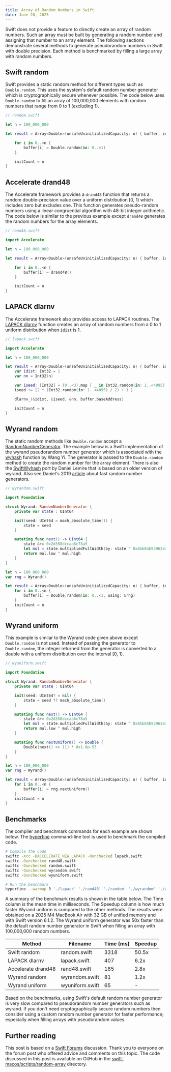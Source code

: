 ```yaml
---
title: Array of Random Numbers in Swift
date: June 20, 2025
---
```


Swift does not provide a feature to directly create an array of random numbers. Such an array must be built by generating a random number and assigning that number to an array element. The following sections demonstrate several methods to generate pseudorandom numbers in Swift with double precision. Each method is benchmarked by filling a large array with random numbers.

## Swift random

Swift provides a static random method for different types such as `Double.random`. This uses the system's default random number generator which is cryptographically secure whenever possible. The code below uses `Double.random` to fill an array of 100,000,000 elements with random numbers that range from 0 to 1 (excluding 1).

```swift
// random.swift

let n = 100_000_000

let result = Array<Double>(unsafeUninitializedCapacity: n) { buffer, initCount in

    for i in 0..<n {
        buffer[i] = Double.random(in: 0..<1)
    }

    initCount = n
}
```

## Accelerate drand48

The Accelerate framework provides a `drand48` function that returns a random double-precision value over a uniform distribution [0, 1) which includes zero but excludes one. This function generates pseudo-random numbers using a linear congruential algorithm with 48-bit integer arithmetic. The code below is similar to the previous example except `drand48` generates the random numbers for the array elements.

```swift
// rand48.swift

import Accelerate

let n = 100_000_000

let result = Array<Double>(unsafeUninitializedCapacity: n) { buffer, initCount in

    for i in 0..<n {
        buffer[i] = drand48()
    }

    initCount = n
}
```

## LAPACK dlarnv

The Accelerate framework also provides access to LAPACK routines. The [LAPACK dlarnv](https://netlib.org/lapack/explore-html/d5/dd2/group__larnv_ga768743496c909a18850020a8ce0382b4.html) function creates an array of random numbers from a 0 to 1 uniform distribution when `idist` is 1.

```swift
// lapack.swift

import Accelerate

let n = 100_000_000

let result = Array<Double>(unsafeUninitializedCapacity: n) { buffer, initCount in
    var idist: Int32 = 1
    var nn = Int32(n)

    var iseed: [Int32] = (0..<3).map { _ in Int32.random(in: 1..<4095) }
    iseed += [2 * (Int32.random(in: 1..<4095) / 2) + 1 ]

    dlarnv_(&idist, &iseed, &nn, buffer.baseAddress)

    initCount = n
}
```

## Wyrand random

The static random methods like `Double.random` accept a [RandomNumberGenerator](https://developer.apple.com/documentation/swift/randomnumbergenerator). The example below is a Swift implementation of the wyrand pseudorandom number generator which is associated with the [wyhash](https://github.com/wangyi-fudan/wyhash) function by Wang Yi. The generator is passed to the `Double.random` method to create the random number for the array element. There is also the [SwiftWyhash](https://github.com/lemire/SwiftWyhash) port by Daniel Lemire that is based on an older version of wyrand. Also see Daniel's 2019 [article](https://lemire.me/blog/2019/03/19/the-fastest-conventional-random-number-generator-that-can-pass-big-crush/) about fast random number generators.

```swift
// wyrandom.swift

import Foundation

struct Wyrand: RandomNumberGenerator {
    private var state : UInt64

    init(seed: UInt64 = mach_absolute_time()) {
        state = seed
    }

    mutating func next() -> UInt64 {
        state &+= 0x2d358dccaa6c78a5
        let mul = state.multipliedFullWidth(by: state ^ 0x8bb84b93962eacc9)
        return mul.low ^ mul.high
    }
}

let n = 100_000_000
var rng = Wyrand()

let result = Array<Double>(unsafeUninitializedCapacity: n) { buffer, initCount in
    for i in 0..<n {
        buffer[i] = Double.random(in: 0..<1, using: &rng)
    }
    initCount = n
}
```

## Wyrand uniform

This example is similar to the Wyrand code given above except `Double.random` is not used. Instead of passing the generator to `Double.random`, the integer returned from the generator is converted to a double with a uniform distribution over the interval [0, 1).

```swift
// wyuniform.swift

import Foundation

struct Wyrand: RandomNumberGenerator {
    private var state : UInt64

    init(seed: UInt64? = nil) {
        state = seed ?? mach_absolute_time()
    }

    mutating func next() -> UInt64 {
        state &+= 0x2d358dccaa6c78a5
        let mul = state.multipliedFullWidth(by: state ^ 0x8bb84b93962eacc9)
        return mul.low ^ mul.high
    }

    mutating func nextUniform() -> Double {
        Double(next() >> 11) * 0x1.0p-53
    }
}

let n = 100_000_000
var rng = Wyrand()

let result = Array<Double>(unsafeUninitializedCapacity: n) { buffer, initCount in
    for i in 0..<n {
        buffer[i] = rng.nextUniform()
    }
    initCount = n
}
```

## Benchmarks

The compiler and benchmark commands for each example are shown below. The [hyperfine](https://github.com/sharkdp/hyperfine) command-line tool is used to benchmark the compiled code.

```bash
# Compile the code
swiftc -Xcc -DACCELERATE_NEW_LAPACK -Ounchecked lapack.swift
swiftc -Ounchecked rand48.swift
swiftc -Ounchecked random.swift
swiftc -Ounchecked wyrandom.swift
swiftc -Ounchecked wyuniform.swift

# Run the benchmark
hyperfine --warmup 3 './lapack' './rand48' './random' './wyrandom' './wyuniform'
```

A summary of the benchmark results is shown in the table below. The Time column is the mean time in milliseconds. The Speedup column is how much faster Wyrand uniform is compared to the other methods. The results were obtained on a 2025 M4 MacBook Air with 32 GB of unified memory and with Swift version 6.1.2. The Wyrand uniform generator was 50x faster than the default random number generator in Swift when filling an array with 100,000,000 random numbers.

<table class="table table-dark table-hover">
<thead>
    <tr>
        <th scope="col">Method</th>
        <th scope="col">Filename</th>
        <th scope="col">Time (ms)</th>
        <th scope="col">Speedup</th>
    </tr>
</thead>
<tbody>
    <tr>
        <td>Swift random</td>
        <td>random.swift</td>
        <td>3318</td>
        <td>50.5x</td>
    </tr>
    <tr>
        <td>LAPACK dlarnv</td>
        <td>lapack.swift</td>
        <td>407</td>
        <td>6.2x</td>
    </tr>
    <tr>
        <td>Accelerate drand48</td>
        <td>rand48.swift</td>
        <td>185</td>
        <td>2.8x</td>
    </tr>
    <tr>
        <td>Wyrand random</td>
        <td>wyrandom.swift</td>
        <td>81</td>
        <td>1.2x</td>
    </tr>
    <tr>
        <td>Wyrand uniform</td>
        <td>wyuniform.swift</td>
        <td>65</td>
        <td>-</td>
    </tr>
</tbody>
</table>

Based on the benchmarks, using Swift's default random number generator is very slow compared to pseudorandom number generators such as wyrand. If you don't need cryptographically secure random numbers then consider using a custom random number generator for faster performance; especially when filling arrays with pseudorandom values.

## Further reading

This post is based on a [Swift Forums](https://forums.swift.org/t/creating-an-array-of-random-numbers-in-swift-is-slow/80022) discussion. Thank you to everyone on the forum post who offered advice and comments on this topic. The code discussed in this post is available on GitHub in the [swift-macos/scripts/random-array](https://github.com/wigging/swift-macos) directory.
